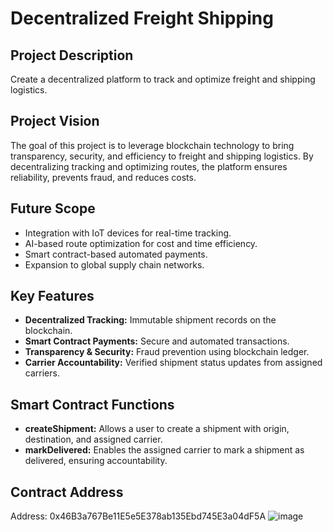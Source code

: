 # Decentralized Freight Shipping

## Project Description
Create a decentralized platform to track and optimize freight and shipping logistics.

## Project Vision
The goal of this project is to leverage blockchain technology to bring transparency, security, and efficiency to freight and shipping logistics. By decentralizing tracking and optimizing routes, the platform ensures reliability, prevents fraud, and reduces costs.

## Future Scope
- Integration with IoT devices for real-time tracking.
- AI-based route optimization for cost and time efficiency.
- Smart contract-based automated payments.
- Expansion to global supply chain networks.

## Key Features
- **Decentralized Tracking:** Immutable shipment records on the blockchain.
- **Smart Contract Payments:** Secure and automated transactions.
- **Transparency & Security:** Fraud prevention using blockchain ledger.
- **Carrier Accountability:** Verified shipment status updates from assigned carriers.

## Smart Contract Functions
- **createShipment:** Allows a user to create a shipment with origin, destination, and assigned carrier.
- **markDelivered:** Enables the assigned carrier to mark a shipment as delivered, ensuring accountability.
## Contract Address
Address: 0x46B3a767Be11E5e5E378ab135Ebd745E3a04dF5A
![image](https://github.com/user-attachments/assets/42a6f0fe-2c19-479d-9f86-85a5306d0d2b)

